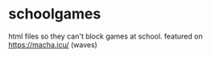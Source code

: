 # schoolgames
html files so they can't block games at school.
featured on https://macha.icu/ (waves)
